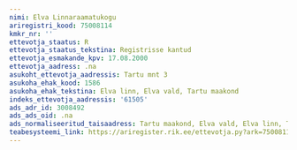 ```yaml
---
nimi: Elva Linnaraamatukogu
ariregistri_kood: 75008114
kmkr_nr: ''
ettevotja_staatus: R
ettevotja_staatus_tekstina: Registrisse kantud
ettevotja_esmakande_kpv: 17.08.2000
ettevotja_aadress: .na
asukoht_ettevotja_aadressis: Tartu mnt 3
asukoha_ehak_kood: 1586
asukoha_ehak_tekstina: Elva linn, Elva vald, Tartu maakond
indeks_ettevotja_aadressis: '61505'
ads_adr_id: 3008492
ads_ads_oid: .na
ads_normaliseeritud_taisaadress: Tartu maakond, Elva vald, Elva linn, Tartu mnt 3
teabesysteemi_link: https://ariregister.rik.ee/ettevotja.py?ark=75008114&ref=rekvisiidid
---
```

